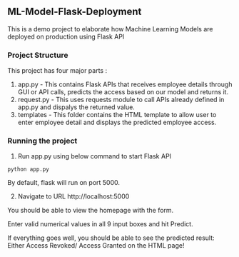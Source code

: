 ## ML-Model-Flask-Deployment
This is a demo project to elaborate how Machine Learning Models are deployed on production using Flask API

### Project Structure
This project has four major parts :
1. app.py - This contains Flask APIs that receives employee details through GUI or API calls, predicts the access based on our model and returns it.
2. request.py - This uses requests module to call APIs already defined in app.py and dispalys the returned value.
3. templates - This folder contains the HTML template to allow user to enter employee detail and displays the predicted employee access.

### Running the project
1. Run app.py using below command to start Flask API
```
python app.py
```
By default, flask will run on port 5000.

2. Navigate to URL http://localhost:5000

You should be able to view the homepage with the form.

Enter valid numerical values in all 9 input boxes and hit Predict.

If everything goes well, you should  be able to see the predicted result: Either Access Revoked/ Access Granted on the HTML page!
